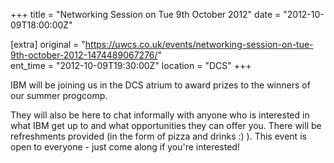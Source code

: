 +++
title = "Networking Session on Tue 9th October 2012"
date = "2012-10-09T18:00:00Z"

[extra]
original = "https://uwcs.co.uk/events/networking-session-on-tue-9th-october-2012-1474489067276/"    
ent_time = "2012-10-09T19:30:00Z"
location = "DCS"
+++

IBM will be joining us in the DCS atrium to award prizes to the winners of our summer progcomp.

They will also be here to chat informally with anyone who is interested in what IBM get up to and what opportunities they can offer you. There will be refreshments provided (in the form of pizza and drinks :) ). This event is open to everyone - just come along if you're interested\!


